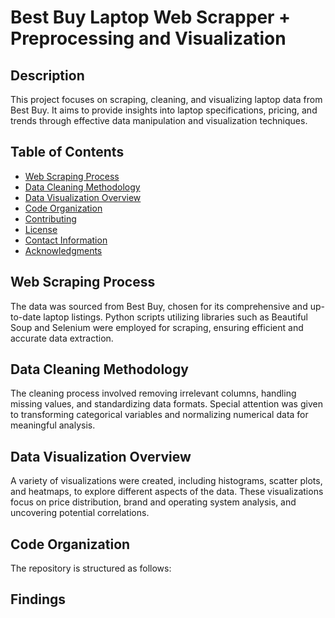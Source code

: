 # Best Buy Laptop Web Scrapper + Preprocessing and Visualization

## Description
This project focuses on scraping, cleaning, and visualizing laptop data from Best Buy. It aims to provide insights into laptop specifications, pricing, and trends through effective data manipulation and visualization techniques.

## Table of Contents
- [Web Scraping Process](#web-scraping-process)
- [Data Cleaning Methodology](#data-cleaning-methodology)
- [Data Visualization Overview](#data-visualization-overview)
- [Code Organization](#code-organization)
- [Contributing](#contributing)
- [License](#license)
- [Contact Information](#contact-information)
- [Acknowledgments](#acknowledgments)

## Web Scraping Process
The data was sourced from Best Buy, chosen for its comprehensive and up-to-date laptop listings. Python scripts utilizing libraries such as Beautiful Soup and Selenium were employed for scraping, ensuring efficient and accurate data extraction.

## Data Cleaning Methodology
The cleaning process involved removing irrelevant columns, handling missing values, and standardizing data formats. Special attention was given to transforming categorical variables and normalizing numerical data for meaningful analysis.

## Data Visualization Overview
A variety of visualizations were created, including histograms, scatter plots, and heatmaps, to explore different aspects of the data. These visualizations focus on price distribution, brand and operating system analysis, and uncovering potential correlations.

## Code Organization
The repository is structured as follows:

## Findings

